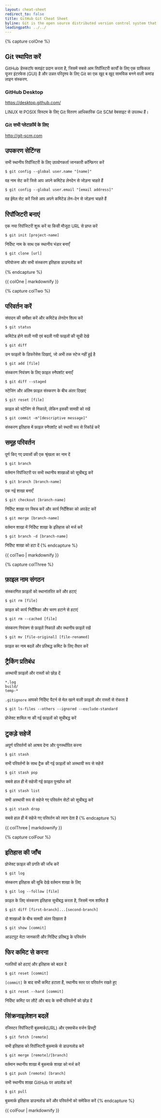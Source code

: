 ```yaml
---
layout: cheat-sheet
redirect_to: false
title: GitHub Git Cheat Sheet
byline: Git is the open source distributed version control system that facilitates GitHub activities on your laptop or desktop. This cheat sheet summarizes commonly used Git command line instructions for quick reference.
leadingpath: ../../
---
```


{% capture colOne %}
## Git स्थापित करें
GitHub डेस्कटॉप क्लाइंट प्रदान करता है, जिसमें सबसे आम रिपॉजिटरी कार्यों के लिए एक ग्राफिकल यूजर इंटरफेस (GUI) है और 
उन्नत परिदृश्य के लिए Git का एक खुद ब खुद सामयिक बनने वाली कमांड लाइन संस्करण.

### GitHub Desktop
https://desktop.github.com/

LINUX या POSIX सिस्टम के लिए Git वितरण आधिकारिक Git SCM वेबसाइट से उपलब्ध हैं।

### Git सभी प्लेटफ़ॉर्म के लिए 
http://git-scm.com

## उपकरण सेटिंग्स
सभी स्थानीय रिपॉजिटरी के लिए उपयोगकर्ता जानकारी कॉन्फ़िगर करें

```$ git config --global user.name "[name]"```

वह नाम सेट करें जिसे आप अपने कमिटेड लेनदेन से जोड़ना चाहते हैं


```$ git config --global user.email "[email address]"```

वह ईमेल सेट करें जिसे आप अपने कमिटेड लेन-देन से जोड़ना चाहते हैं


## रिपॉजिटरी बनाएं
एक नया रिपॉजिटरी शुरू करें या किसी मौजूदा URL से प्राप्त करें


```$ git init [project-name]```

निर्दिष्ट नाम के साथ एक स्थानीय भंडार बनाएँ


```$ git clone [url]```

परियोजना और सभी संस्करण इतिहास डाउनलोड करें

{% endcapture %}
<div class="col-md-6">
{{ colOne | markdownify }}
</div>


{% capture colTwo %}

## परिवर्तन करें
संपादन की समीक्षा करें और कमिटेड लेनदेन शिल्प करें


```$ git status```

कमिटेड होने वाली नयी एवं बदली गयी फाइलों की सूची देखे 


```$ git diff```

उन फाइलों के डिफरेंसेस दिखाएं, जो अभी तक स्टेज नहीं हुई है 


```$ git add [file]```

संस्करण नियंत्रण के लिए फ़ाइल स्नैपशॉट बनाएँ


```$ git diff --staged```

स्टेजिंग और अंतिम फ़ाइल संस्करण के बीच अंतर दिखाएं


```$ git reset [file]```

फ़ाइल को स्टेजिंग से निकालें, लेकिन इसकी सामग्री को रखें


```$ git commit -m"[descriptive message]"```

संस्करण इतिहास में फ़ाइल स्नैपशॉट को स्थायी रूप से रिकॉर्ड करें

## समूह परिवर्तन
पूर्ण किए गए प्रयासों की एक श्रृंखला का नाम दें


```$ git branch```

वर्तमान रिपॉजिटरी पर सभी स्थानीय शाखाओं को सूचीबद्ध करें


```$ git branch [branch-name]```

एक नई शाखा बनाएँ


```$ git checkout [branch-name]```

निर्दिष्ट शाखा पर स्विच करें और कार्य निर्देशिका को अपडेट करें


```$ git merge [branch-name]```

वर्तमान शाखा में निर्दिष्ट शाखा के इतिहास को मर्ज करें


```$ git branch -d [branch-name]```

निर्दिष्ट शाखा को हटा दें
{% endcapture %}
<div class="col-md-6">
{{ colTwo | markdownify }}
</div>
<div class="clearfix"></div>


{% capture colThree %}
## फ़ाइल नाम संगठन
संस्करणित फ़ाइलों को स्थानांतरित करें और हटाएं


```$ git rm [file]```

फ़ाइल को कार्य निर्देशिका और चरण हटाने से हटाएं


```$ git rm --cached [file]```

संस्करण नियंत्रण से फ़ाइलें निकालें और स्थानीय फ़ाइलें रखें


```$ git mv [file-original] [file-renamed]```

फ़ाइल का नाम बदलें और प्रतिबद्ध कमिट के लिए तैयार करें

## ट्रैकिंग प्रतिबंध
अस्थायी फ़ाइलों और रास्तों को छोड़ दें

```
*.log
build/
temp-*
```

`.gitignore` आपको निर्दिष्ट पैटर्न से मेल खाने वाली फ़ाइलों और रास्तों से रोकता है


```$ git ls-files --others --ignored --exclude-standard```

प्रोजेक्ट शामिल ना की गई फ़ाइलों को सूचीबद्ध करें

## टुकड़े सहेजें
अपूर्ण परिवर्तनों को आश्रय देना और पुनर्स्थापित करना


```$ git stash```

सभी परिवर्तनों के साथ ट्रैक की गई फ़ाइलों को अस्थायी रूप से सहेजें


```$ git stash pop```

सबसे हाल ही में सहेजी गई फ़ाइल पुनर्प्राप्त करें


```$ git stash list```

सभी अस्थायी रूप से सहेजे गए परिवर्तन सेटों को सूचीबद्ध करें


```$ git stash drop```

सबसे हाल ही में सहेजे गए परिवर्तन को त्याग देता है
{% endcapture %}
<div class="col-md-6">
{{ colThree | markdownify }}
</div>

{% capture colFour %}
## इतिहास की जाँच
प्रोजेक्ट फ़ाइल की प्रगति की जाँच करें


```$ git log```

संस्करण इतिहास की सूचि देखे वर्तमान शाखा के लिए 


```$ git log --follow [file]```

फ़ाइल के लिए संस्करण इतिहास सूचीबद्ध करता है, जिसमें नाम शामिल है


```$ git diff [first-branch]...[second-branch]```

दो शाखाओं के बीच सामग्री अंतर दिखाता है


```$ git show [commit]```

आउटपुट मेटा जानकारी और निर्दिष्ट प्रतिबद्ध के परिवर्तन

## फिर कमिट से करना
गलतियों को हटाएं और इतिहास को बदल दें


```$ git reset [commit]```

`[commit]` के बाद सभी कमिट हटाता हैं, स्थानीय स्तर पर परिवर्तन रखते हुए 


```$ git reset --hard [commit]```

निर्दिष्ट कमिट पर लौटें और बाद के सभी परिवर्तनों को छोड़ दें

## सिंक्रनाइज़ेशन बदलें
रजिस्टर रिपॉजिटरी बुकमार्क(URL) और एक्सचेंज वर्जन हिस्ट्री


```$ git fetch [remote]```

सभी इतिहास को रिपॉजिटरी बुकमार्क से डाउनलोड करें


```$ git merge [remote]/[branch]```

वर्तमान स्थानीय शाखा में बुकमार्क शाखा को मर्ज करें


```$ git push [remote] [branch]```

सभी स्थानीय शाखा GitHub पर अपलोड करें


```$ git pull```

बुकमार्क इतिहास डाउनलोड करें और परिवर्तनों को समेकित करें
{% endcapture %}
<div class="col-md-6">
{{ colFour | markdownify }}
</div>
